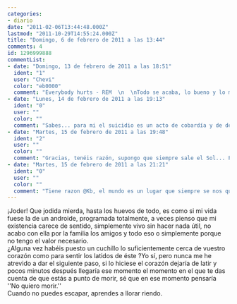 ```yaml
---
categories:
- diario
date: "2011-02-06T13:44:48.000Z"
lastmod: "2011-10-29T14:55:24.000Z"
title: "Domingo, 6 de febrero de 2011 a las 13:44"
comments: 4
id: 1296999888
commentList:
- date: "Domingo, 13 de febrero de 2011 a las 18:51"
  ident: "1"
  user: "Chevi"
  color: "eb0000"
  comment: "Everybody hurts - REM  \n  \nTodo se acaba, lo bueno y lo malo. Date tiempo y veras"
- date: "Lunes, 14 de febrero de 2011 a las 19:13"
  ident: "0"
  user: ""
  color: ""
  comment: "Sabes... para mi el suicidio es un acto de cobardía y de desprecio hacia los demas y hacia el mundo... no te estoy llamando cobarde pero, piensa un poco, eso no solucionaría nada, simplemente te estarías faltando al respeto y menospreciandote a ti mismo/a, estarías diciendo \\\"no fui capaz de continuar\\\"... por favor, no pienses ni una vez mas en suicidarte... el mundo puede parecer un asco y mas en la adolescencia pero piensa en las cosas bonitas, de verdad que son muchas, y hay muchisimas personas que valen un mundo... parecerán cursiladas, pero además de la crueldad en el mundo, eso también es cierto.  \nHay bien y mal, yin y yang, y las personas solemos ver el yang... nos resulta mas facil deprimirnos porque es como una cuesta abajo...  \nEsta canción me ha ayudado a subir cuesta arriba muchas veces: \"Don\'t Stop Me Now\", de Queen... te la recomiendo e_e  \nque te mejores!"
- date: "Martes, 15 de febrero de 2011 a las 19:48"
  ident: "2"
  user: ""
  color: ""
  comment: "Gracias, tenéis razón, supongo que siempre sale el Sol... Por cierto son muy buenas canciones las dos."
- date: "Martes, 15 de febrero de 2011 a las 21:21"
  ident: "0"
  user: ""
  color: ""
  comment: "Tiene razon @Kb, el mundo es un lugar que siempre se nos queda grande. El hecho de pretender suicidarse es un gesto absurdo en algunas circunstancias. Solo tiene sentido si sabes que tu vida ira a peor (Un criminal a punto de ser apresado por ejemplo) y aun asi, nunca sabes lo que ocurrira...  \nEn casos normales, te cierras tantas puertas al hacerlo que resulta ridiculo, el mundo esta lleno de sorpresas, de cosas que conocer, de personas que encontrar. Y si en un minusculo lugar que es tu ciudad no estas a gusto, en la pequeñisima porcion de tu vida que tendras que vivir ahi, tranquilo que tardara muy poco en pasar :)  \n  \nAnimo!"
---
```


¡Joder! Que jodida mierda, hasta los huevos de todo, es como si mi vida fuese la de un androide, programada totalmente, a veces pienso que mi existencia carece de sentido, simplemente vivo sin hacer nada útil, no acabo con ella por la familia los amigos y todo eso o simplemente porque no tengo el valor necesario.  
¿Alguna vez habéis puesto un cuchillo lo suficientemente cerca de vuestro corazón como para sentir los latidos de éste ?Yo sí, pero nunca me he atrevido a dar el siguiente paso, si lo hiciese el corazón dejaría de latir y pocos minutos después llegaría ese momento el momento en el que te das cuenta de que estás a punto de morir, sé que en ese momento pensaría \'\'No quiero morir.\'\'  
Cuando no puedes escapar, aprendes a llorar riendo.